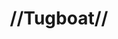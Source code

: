 ---
pid: CH533
title: "//Tugboat//"
location_transcription: Penn's Landing
zipcode: '19148'
outside_phl: 
neighborhood: Whitman,Pennsport,South Philadelphia
age: '58'
age_range: 50-59
instagram: 
image_file_name: CH_533.jpg
proposal_transcription: 
topic: 
topic_summary: 
type: Other No Form
keywords_other: 
credit: Scott Rosenthy
image_labels: 
twitter: 
facebook: 
permalink: "/monuments/ch533/"
layout: item-page
---